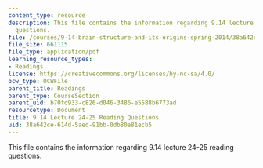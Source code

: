 ```yaml
---
content_type: resource
description: This file contains the information regarding 9.14 lecture 24-25 reading
  questions.
file: /courses/9-14-brain-structure-and-its-origins-spring-2014/38a642ce614d5aed91bb0db80e81ecb5_MIT9_14S14_Lec24-25ReadQue.pdf
file_size: 661115
file_type: application/pdf
learning_resource_types:
- Readings
license: https://creativecommons.org/licenses/by-nc-sa/4.0/
ocw_type: OCWFile
parent_title: Readings
parent_type: CourseSection
parent_uid: b70fd933-c826-d046-3486-e5588b6773ad
resourcetype: Document
title: 9.14 Lecture 24-25 Reading Questions
uid: 38a642ce-614d-5aed-91bb-0db80e81ecb5
---
```

This file contains the information regarding 9.14 lecture 24-25 reading questions.